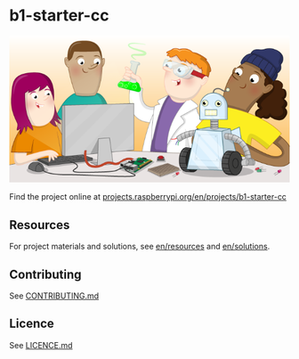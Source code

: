 # b1-starter-cc

![b1-starter-cc](banner.png)

Find the project online at [projects.raspberrypi.org/en/projects/b1-starter-cc](https://projects.raspberrypi.org/en/projects/b1-starter-cc)

## Resources
For project materials and solutions, see [en/resources](https://github.com/raspberrypilearning/b1-starter-cc/tree/master/en/resources) and [en/solutions](https://github.com/raspberrypilearning/b1-starter-cc/tree/master/en/solutions).

## Contributing
See [CONTRIBUTING.md](CONTRIBUTING.md)

## Licence
 See [LICENCE.md](LICENCE.md)